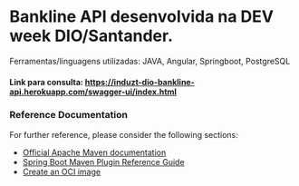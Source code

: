 # Bankline API desenvolvida na DEV week DIO/Santander.

Ferramentas/linguagens utilizadas: JAVA, Angular, Springboot, PostgreSQL

#### Link para consulta: https://induzt-dio-bankline-api.herokuapp.com/swagger-ui/index.html

### Reference Documentation
For further reference, please consider the following sections:

* [Official Apache Maven documentation](https://maven.apache.org/guides/index.html)
* [Spring Boot Maven Plugin Reference Guide](https://docs.spring.io/spring-boot/docs/2.6.7/maven-plugin/reference/html/)
* [Create an OCI image](https://docs.spring.io/spring-boot/docs/2.6.7/maven-plugin/reference/html/#build-image)

